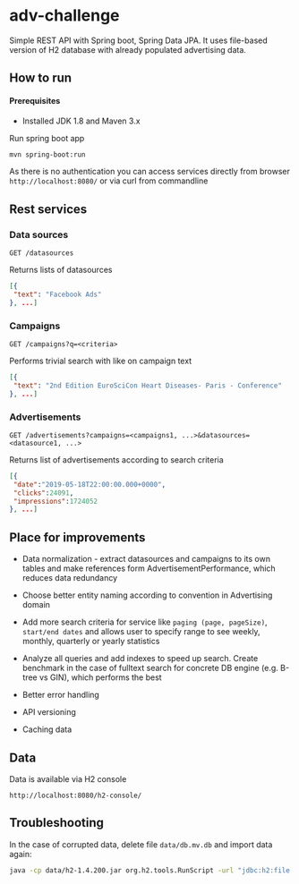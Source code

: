# adv-challenge

Simple REST API with Spring boot, Spring Data JPA. It uses file-based version of H2 database with already populated advertising data.


## How to run

#### Prerequisites

* Installed JDK 1.8 and Maven 3.x

Run spring boot app

```bash 
mvn spring-boot:run
``` 

As there is no authentication you can access services directly from browser `http://localhost:8080/` or via curl from commandline

## Rest services

### Data sources

`GET /datasources`

Returns lists of datasources

```json 
[{
 "text": "Facebook Ads"
}, ...]
``` 

### Campaigns

`GET /campaigns?q=<criteria>`

Performs trivial search with like on campaign text

```json 
[{
 "text": "2nd Edition EuroSciCon Heart Diseases- Paris - Conference"
}, ...]
``` 

### Advertisements

`GET /advertisements?campaigns=<campaigns1, ...>&datasources=<datasource1, ...>`

Returns list of advertisements according to search criteria

```json 
[{
 "date":"2019-05-18T22:00:00.000+0000",
 "clicks":24091,
 "impressions":1724052
}, ...]
``` 

## Place for improvements

* Data normalization - extract datasources and campaigns to its own tables and make references form AdvertisementPerformance, which reduces data redundancy

* Choose better entity naming according to convention in Advertising domain

* Add more search criteria for service like `paging (page, pageSize)`, `start/end dates` and allows user to specify range to see weekly, monthly, quarterly or yearly statistics

* Analyze all queries and add indexes to speed up search. Create benchmark in the case of fulltext search for concrete DB engine (e.g. B-tree vs GIN), which performs the best

* Better error handling

* API versioning

* Caching data


## Data

Data is available via H2 console

`http://localhost:8080/h2-console/` 

## Troubleshooting

In the case of corrupted data, delete file `data/db.mv.db` and import data again:

```bash 
java -cp data/h2-1.4.200.jar org.h2.tools.RunScript -url "jdbc:h2:file:./data/db" -user sa -password password -script data/scripts.sql
``` 
